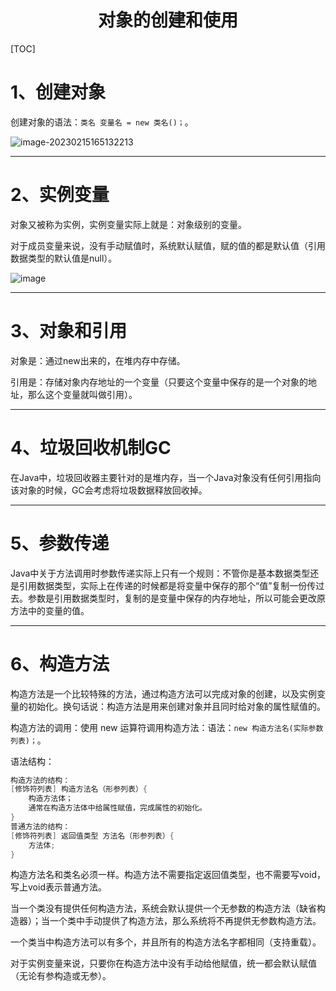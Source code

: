 <center><h1>对象的创建和使用</h1></center>



[TOC]

# 1、创建对象

创建对象的语法：`类名 变量名 = new 类名()；`。

![image-20230215165132213](https://gitee.com/zsm666/image-bed/raw/master/img/%E5%88%9B%E5%BB%BA%E5%AF%B9%E8%B1%A1%E6%97%B6%E7%9A%84%E5%86%85%E5%AD%98%E5%9B%BEpng)

---

# 2、实例变量

对象又被称为实例，实例变量实际上就是：对象级别的变量。

对于成员变量来说，没有手动赋值时，系统默认赋值，赋的值的都是默认值（引用数据类型的默认值是null）。

![image](https://gitee.com/zsm666/image-bed/raw/master/img/%E5%9F%BA%E6%9C%AC%E6%95%B0%E6%8D%AE%E7%B1%BB%E5%9E%8B%E7%9A%84%E9%BB%98%E8%AE%A4%E5%80%BC.jpg)

---

# 3、对象和引用

对象是：通过new出来的，在堆内存中存储。

引用是：存储对象内存地址的一个变量（只要这个变量中保存的是一个对象的地址，那么这个变量就叫做引用）。

---

# 4、垃圾回收机制GC

在Java中，垃圾回收器主要针对的是堆内存，当一个Java对象没有任何引用指向该对象的时候，GC会考虑将垃圾数据释放回收掉。

---

# 5、参数传递

Java中关于方法调用时参数传递实际上只有一个规则：不管你是基本数据类型还是引用数据类型，实际上在传递的时候都是将变量中保存的那个“值”复制一份传过去。参数是引用数据类型时，复制的是变量中保存的内存地址，所以可能会更改原方法中的变量的值。

---

# 6、构造方法

构造方法是一个比较特殊的方法，通过构造方法可以完成对象的创建，以及实例变量的初始化。换句话说：构造方法是用来创建对象并且同时给对象的属性赋值的。

构造方法的调用：使用 new 运算符调用构造方法：语法：`new 构造方法名(实际参数列表)；`。

语法结构：

```java
构造方法的结构：
[修饰符列表] 构造方法名（形参列表）{
    构造方法体；
	通常在构造方法体中给属性赋值，完成属性的初始化。
}
普通方法的结构：
[修饰符列表] 返回值类型 方法名（形参列表）{
    方法体;
}
```

构造方法名和类名必须一样。构造方法不需要指定返回值类型，也不需要写void，写上void表示普通方法。

当一个类没有提供任何构造方法，系统会默认提供一个无参数的构造方法（缺省构造器）；当一个类中手动提供了构造方法，那么系统将不再提供无参数构造方法。

一个类当中构造方法可以有多个，并且所有的构造方法名字都相同（支持重载）。

对于实例变量来说，只要你在构造方法中没有手动给他赋值，统一都会默认赋值（无论有参构造或无参）。